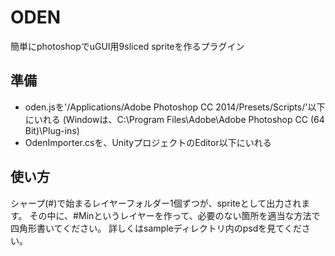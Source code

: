 # ODEN

簡単にphotoshopでuGUI用9sliced spriteを作るプラグイン

## 準備

* oden.jsを'/Applications/Adobe Photoshop CC 2014/Presets/Scripts/'以下にいれる
(Windowは、C:\Program Files\Adobe\Adobe Photoshop CC (64 Bit)\Plug-ins)
* OdenImporter.csを、UnityプロジェクトのEditor以下にいれる

## 使い方

シャープ(#)で始まるレイヤーフォルダー1個ずつが、spriteとして出力されます。
その中に、#Minというレイヤーを作って、必要のない箇所を適当な方法で四角形書いてください。
詳しくはsampleディレクトリ内のpsdを見てください。
